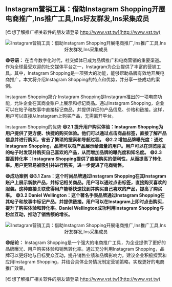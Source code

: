 ## **Instagram营销工具：借助Instagram Shopping开展电商推广,Ins推广工具,Ins好友群发,Ins采集成员**

[😍想了解推广相关软件的朋友请登录 http://www.vst.tw](http://www.vst.tw)

 <center><img src="https://vst.tw/MP4/tuiguang/png/8.png" alt="Instagram营销工具：借助Instagram Shopping开展电商推广,Ins推广工具,Ins好友群发,Ins采集成员"></center>

**😄导语：**
在当今数字化时代，社交媒体已成为品牌推广和电商营销的重要渠道。作为全球最受欢迎的社交媒体平台之一，Instagram为企业提供了丰富的营销工具。其中，Instagram Shopping是一项强大的功能，能够帮助品牌有效地开展电商推广。本文将介绍Instagram Shopping的特点和优势，并分享一些成功的案例。

Instagram Shopping简介
Instagram Shopping是Instagram推出的一项电商功能，允许企业在其商业账户上展示和标记商品。通过Instagram Shopping，企业可以在帖子和故事中直接标记商品，并提供详细的产品信息、价格和链接。这样，用户可以直接从Instagram上购买产品，无需离开平台。

Instagram Shopping的优势
**😄2.1 提升用户购买体验：Instagram Shopping为用户提供了更方便、快捷的购买体验。他们可以通过点击商品标签，直接了解产品信息并进行购买，省去了繁琐的搜索和导航过程。**
**😄2.2 增加品牌曝光度：通过Instagram Shopping，品牌可以将产品展示给海量的用户。用户可以在浏览朋友的帖子时发现并购买自己喜欢的产品，从而增加品牌的曝光度和知名度。**
**😄2.3 提高转化率：Instagram Shopping提供了直接购买的便利性，从而提高了转化率。用户更容易被吸引并进行购买，进一步促进了电商销售。**

**😄成功案例**
**😄3.1 Zara：这个时尚品牌通过Instagram Shopping在其Instagram账户上展示新款产品，并标记相关商品。用户可以通过点击标签，直接购买喜欢的服装。这种直接关联使得用户能够快速找到并购买自己喜欢的产品，提高了购买率。**
**😄3.2 Daniel Wellington：这个著名手表品牌通过Instagram Shopping在其帖子和故事中标记产品，并提供链接。用户可以在Instagram上即时点击购买，提升了购买体验和转化率。Daniel Wellington成功利用Instagram Shopping与粉丝互动，推动了销售额的增长。**

 <center><img src="https://vst.tw/MP4/tuiguang/png/5.png" alt="Instagram营销工具：借助Instagram Shopping开展电商推广,Ins推广工具,Ins好友群发,Ins采集成员"></center>

**😄结论：**
Instagram Shopping是一个强大的电商推广工具，为企业提供了更好的品牌曝光、用户购买体验和销售转化率。通过充分利用Instagram Shopping，品牌可以更好地与目标受众互动，提升销售业绩和品牌影响力。建议企业积极探索和应用Instagram Shopping，并结合具体业务情况制定营销策略，实现更好的电商推广效果。

[😍想了解推广相关软件的朋友请登录 http://www.vst.tw](http://www.vst.tw)



